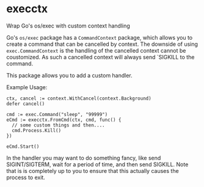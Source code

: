# execctx
Wrap Go's os/exec with custom context handling

Go's `os/exec` package has a `CommandContext` package, which allows you to create a command that can be cancelled by context.
The downside of using `exec.CommandContext` is the handling of the cancelled context cannot be coustomized. As such a cancelled
context will always send `SIGKILL to the command.

This package allows you to add a custom handler.

Example Usage:

```
ctx, cancel := context.WithCancel(context.Background)
defer cancel()

cmd := exec.Command("sleep", "99999")
eCmd := execctx.FromCmd(ctx, cmd, func() {
  // some custom things and then....
  cmd.Process.Kill()
})

eCmd.Start()
```

In the handler you may want to do something fancy, like send SIGINT/SIGTERM, wait for a period of time, and then send SIGKILL.
Note that is is completely up to you to ensure that this actually causes the process to exit.

